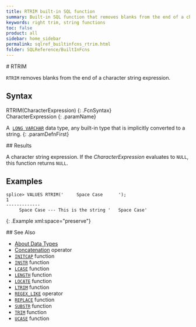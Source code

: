 ```yaml
---
title: RTRIM built-in SQL function
summary: Built-in SQL function that removes blanks from the end of a character expression
keywords: right trim, string functions
toc: false
product: all
sidebar: home_sidebar
permalink: sqlref_builtinfcns_rtrim.html
folder: SQLReference/BuiltInFcns
---
```

<section>
<div class="TopicContent" data-swiftype-index="true" markdown="1">
# RTRIM

`RTRIM` removes blanks from the end of a character string expression.

## Syntax

<div class="fcnWrapperWide" markdown="1">
    RTRIM(CharacterExpression)
{: .FcnSyntax}

</div>
<div class="paramList" markdown="1">
CharacterExpression
{: .paramName}

A &nbsp;[`LONG VARCHAR`](sqlref_datatypes_longvarchar.html) data type, any
built-in type that is implicitly converted to a string.
{: .paramDefnFirst}

</div>
## Results

A character string expression. If the *CharacterExpression* evaluates to
`NULL`, this function returns `NULL`.

## Examples

<div class="preWrapper" markdown="1">
    
    splice> VALUES RTRIM('     Space Case      ');
    1
    -------------
         Space Case	--- This is the string '   Space Case'
{: .Example xml:space="preserve"}

</div>
## See Also

* [About Data Types](sqlref_datatypes_numerictypes.html)
* [Concatenation](sqlref_builtinfcns_concat.html) operator
* [`INITCAP`](sqlref_builtinfcns_initcap.html) function
* [`INSTR`](sqlref_builtinfcns_instr.html) function
* [`LCASE`](sqlref_builtinfcns_lcase.html) function
* [`LENGTH`](sqlref_builtinfcns_length.html) function
* [`LOCATE`](sqlref_builtinfcns_locate.html) function
* [`LTRIM`](sqlref_builtinfcns_ltrim.html) function
* [`REGEX_LIKE`](sqlref_builtinfcns_regexplike.html) operator
* [`REPLACE`](sqlref_builtinfcns_replace.html) function
* [`SUBSTR`](sqlref_builtinfcns_substr.html) function
* [`TRIM`](sqlref_builtinfcns_trim.html) function
* [`UCASE`](sqlref_builtinfcns_ucase.html) function

</div>
</section>

